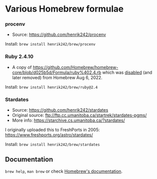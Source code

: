 # Various Homebrew formulae

### procenv

* Source: https://github.com/henrik242/procenv

Install: `brew install henrik242/brew/procenv`

### Ruby 2.4.10

* A copy of https://github.com/Homebrew/homebrew-core/blob/d025b5d/Formula/ruby%402.4.rb which was
[disabled](https://github.com/Homebrew/homebrew-core/commit/a503fdcb7d7dafd0f41bf8d9f4f0302cacba22ba) (and
later removed) from Homebrew Aug 6, 2022.

Install: `brew install henrik242/brew/ruby@2.4`

### Stardates

* Source: https://github.com/henrik242/stardates
* Original source: ftp://ftp.cc.umanitoba.ca/startrek/stardates-pgms/
* More info: https://starchive.cs.umanitoba.ca/?stardates/

I originally uploaded this to FreshPorts in 2005: https://www.freshports.org/astro/stardates/

Install: `brew install henrik242/brew/stardates`

## Documentation

`brew help`, `man brew` or check [Homebrew's documentation](https://docs.brew.sh).
